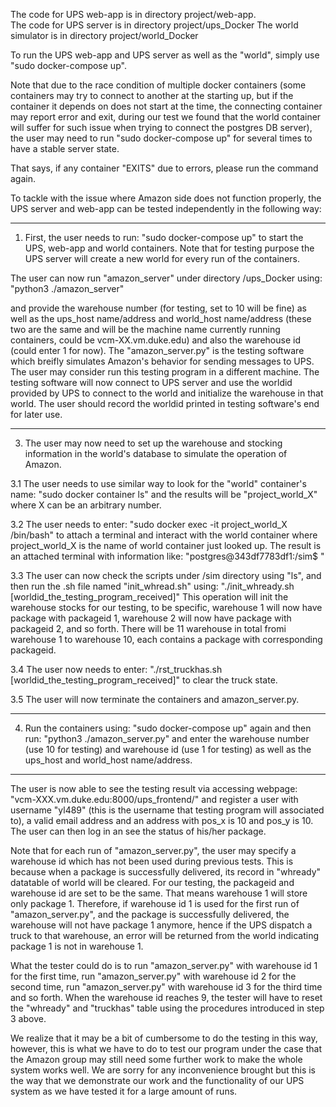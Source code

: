 The code for UPS web-app is in directory project/web-app.\
The code for UPS server is in directory project/ups_Docker
The world simulator is in directory project/world_Docker

To run the UPS web-app and UPS server as well as the "world", simply use
"sudo docker-compose up".

Note that due to the race condition of multiple docker containers (some
containers may try to connect to another at the starting up, but if the container
it depends on does not start at the time, the connecting container may report
error and exit, during our test we found that the world container will suffer for
such issue when trying to connect the postgres DB server), the user may need to
run "sudo docker-compose up" for several times to have a stable server state.

That says, if any container "EXITS" due to errors, please run the command again.


To tackle with the issue where Amazon side does not function properly, the UPS
server and web-app can be tested independently in the following way:

------------------------------------------------------------------------------------
1. First, the user needs to run:
"sudo docker-compose up"
to start the UPS, web-app and world containers.
Note that for testing purpose the UPS server will create a new world for every run
of the containers.

The user can now run "amazon_server" under directory /ups_Docker using:
"python3 ./amazon_server"

and provide the warehouse number (for testing, set to 10 will be fine) as well as
the ups_host name/address and world_host name/address (these two are the same and
will be the machine name currently running containers, could be vcm-XX.vm.duke.edu)
and also the warehouse id (could enter 1 for now).
The "amazon_server.py" is the testing software which breifly simulates Amazon's
behavior for sending messages to UPS. The user may consider run this testing
program in a different machine.
The testing software will now connect to UPS server and use the worldid provided by
UPS to connect to the world and initialize the warehouse in that world.
The user should record the worldid printed in testing software's end for later use.


------------------------------------------------------------------------------------
3. The user may now need to set up the warehouse and stocking information in the
world's database to simulate the operation of Amazon.

3.1 The user needs to use similar way to look for the "world" container's name:
"sudo docker container ls"
and the results will be "project_world_X" where X can be an arbitrary number.

3.2 The user needs to enter:
"sudo docker exec -it project_world_X /bin/bash"
to attach a terminal and interact with the world container where project_world_X is
the name of world container just looked up.
The result is an attached terminal with information like:
"postgres@343df7783df1:/sim$ "

3.3 The user can now check the scripts under /sim directory using "ls", and then
run the .sh file named "init_whread.sh" using:
"./init_whready.sh [worldid_the_testing_program_received]"
This operation will init the warehouse stocks for our testing, to be specific,
warehouse 1 will now have package with packageid 1, warehouse 2 will now have
package with packageid 2, and so forth. There will be 11 warehouse in total fromi
warehouse 1 to warehouse 10, each contains a package with corresponding packageid.

3.4 The user now needs to enter:
"./rst_truckhas.sh [worldid_the_testing_program_received]"
to clear the truck state.

3.5 The user will now terminate the containers and amazon_server.py.


------------------------------------------------------------------------------------
4. Run the containers using:
"sudo docker-compose up"
again and then run:
"python3 ./amazon_server.py"
and enter the warehouse number (use 10 for testing) and warehouse id (use 1 for
testing) as well as the ups_host and world_host name/address.


------------------------------------------------------------------------------------
The user is now able to see the testing result via accessing webpage:
"vcm-XXX.vm.duke.edu:8000/ups_frontend/"
and register a user with username "yl489" (this is the username that testing program
will associated to), a valid email address and an address with pos_x is 10 and
pos_y is 10.
The user can then log in an see the status of his/her package.

Note that for each run of "amazon_server.py", the user may specify a warehouse id
which has not been used during previous tests. This is because when a package is
successfully delivered, its record in "whready" datatable of world will be cleared.
For our testing, the packageid and warehouse id are set to be the same. That means
warehouse 1 will store only package 1. Therefore, if warehouse id 1 is used for the
first run of "amazon_server.py", and the package is successfully delivered, the
warehouse will not have package 1 anymore, hence if the UPS dispatch a truck to
that warehouse, an error will be returned from the world indicating package 1 is
not in warehouse 1.

What the tester could do is to run "amazon_server.py" with warehouse id 1 for the
first time, run "amazon_server.py" with warehouse id 2 for the second time, run
"amazon_server.py" with warehouse id 3 for the third time and so forth.
When the warehouse id reaches 9, the tester will have to reset the "whready" and
"truckhas" table using the procedures introduced in step 3 above.



We realize that it may be a bit of cumbersome to do the testing in this way,
however, this is what we have to do to test our program under the case that the
Amazon group may still need some further work to make the whole system works
well. We are sorry for any inconvenience brought but this is the way that we
demonstrate our work and the functionality of our UPS system as we have tested it
for a large amount of runs.










